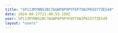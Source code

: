 ```yaml
---
title: "SP113MYNN52BC76GWP8P9PYFEP7XWJP6S5Y7ZE549"
date: 2024-08-27T21:48:53.150Z
user: SP113MYNN52BC76GWP8P9PYFEP7XWJP6S5Y7ZE549
layout: "users"
---
```

    